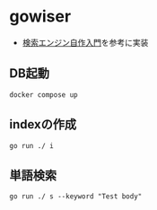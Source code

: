 # gowiser
- [検索エンジン自作入門](https://gihyo.jp/book/2014/978-4-7741-6753-4)を参考に実装


## DB起動
```
docker compose up
```

## indexの作成
```
go run ./ i
```

## 単語検索
```
go run ./ s --keyword "Test body"
```

